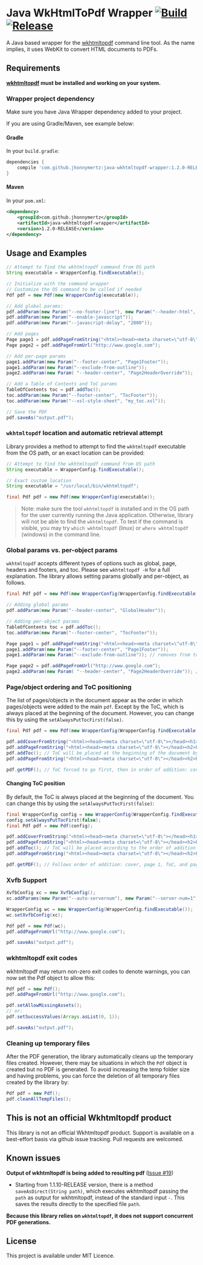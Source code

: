 Java WkHtmlToPdf Wrapper [![Build](https://github.com/jhonnymertz/java-wkhtmltopdf-wrapper/actions/workflows/build.yml/badge.svg?branch=master)](https://github.com/jhonnymertz/java-wkhtmltopdf-wrapper/actions/workflows/build.yml) [![Release](https://github.com/jhonnymertz/java-wkhtmltopdf-wrapper/actions/workflows/publish.yml/badge.svg)](https://github.com/jhonnymertz/java-wkhtmltopdf-wrapper/actions/workflows/publish.yml)
=========

A Java based wrapper for the [wkhtmltopdf](http://wkhtmltopdf.org/) command line tool. As the name implies, it uses WebKit to convert HTML documents to PDFs.

Requirements
------------
**[wkhtmltopdf](http://wkhtmltopdf.org/) must be installed and working on your system.**

### Wrapper project dependency
Make sure you have Java Wrapper dependency added to your project.

If you are using Gradle/Maven, see example below:

#### Gradle
In your `build.gradle`:
```groovy
dependencies {
    compile 'com.github.jhonnymertz:java-wkhtmltopdf-wrapper:1.2.0-RELEASE'
}
```

#### Maven
In your `pom.xml`:
```xml
<dependency>
    <groupId>com.github.jhonnymertz</groupId>
    <artifactId>java-wkhtmltopdf-wrapper</artifactId>
    <version>1.2.0-RELEASE</version>
</dependency>
```

Usage and Examples
------------
```java
// Attempt to find the wkhtmltopdf command from OS path
String executable = WrapperConfig.findExecutable();

// Initialize with the command wrapper
// Customize the OS command to be called if needed
Pdf pdf = new Pdf(new WrapperConfig(executable));

// Add global params:
pdf.addParam(new Param("--no-footer-line"), new Param("--header-html", "file:///header.html"));
pdf.addParam(new Param("--enable-javascript"));
pdf.addParam(new Param("--javascript-delay", "2000"));

// Add pages
Page page1 = pdf.addPageFromString("<html><head><meta charset=\"utf-8\"></head><h1>Müller</h1></html>");
Page page2 = pdf.addPageFromUrl("http://www.google.com");

// Add per-page params
page1.addParam(new Param("--footer-center", "Page1Footer"));
page1.addParam(new Param("--exclude-from-outline"));
page2.addParam(new Param( "--header-center", "Page2HeaderOverride"));

// Add a Table of Contents and ToC params
TableOfContents toc = pdf.addToc();
toc.addParam(new Param("--footer-center", "TocFooter"));
toc.addParam(new Param("--xsl-style-sheet", "my_toc.xsl"));

// Save the PDF
pdf.saveAs("output.pdf");
```

### `wkhtmltopdf` location and automatic retrieval attempt

Library provides a method to attempt to find the `wkhtmltopdf` executable from the OS path, or an exact location can be provided:

```java
// Attempt to find the wkhtmltopdf command from OS path
String executable = WrapperConfig.findExecutable();

// Exact custom location
String executable = "/usr/local/bin/wkhtmltopdf";

final Pdf pdf = new Pdf(new WrapperConfig(executable));
```

> Note: make sure the tool `wkhtmltopdf` is installed and in the OS path for the user currently running the Java application. Otherwise, library will not be able to find the `wkhtmltopdf`. To test if the command is visible, you may try `which wkhtmltopdf` (linux) or `where wkhtmltopdf` (windows) in the command line. 

### Global params vs. per-object params

`wkhtmltopdf` accepts different types of options such as global, page, headers and footers, and toc. Please see `wkhtmltopdf -H` for a full explanation. The library allows setting params globally and per-object, as follows.

```java
final Pdf pdf = new Pdf(new WrapperConfig(WrapperConfig.findExecutable()));

// Adding global params
pdf.addParam(new Param("--header-center", "GlobalHeader"));

// Adding per-object params
TableOfContents toc = pdf.addToc();
toc.addParam(new Param("--footer-center", "TocFooter"));

Page page1 = pdf.addPageFromString("<html><head><meta charset=\"utf-8\"></head><h1>Page1</h1></html>");
page1.addParam(new Param("--footer-center", "Page1Footer"));
page1.addParam(new Param("--exclude-from-outline")); // removes from toc

Page page2 = pdf.addPageFromUrl("http://www.google.com");
page2.addParam(new Param( "--header-center", "Page2HeaderOverride")); // override global header
```

### Page/object ordering and ToC positioning

The list of pages/objects in the document appear as the order in which pages/objects were added to the main `pdf`. Except by the ToC, which is always placed at the beginning of the document. However, you can change this by using the `setAlwaysPutTocFirst(false)`.

```java
final Pdf pdf = new Pdf(new WrapperConfig(WrapperConfig.findExecutable()));

pdf.addCoverFromString("<html><head><meta charset=\"utf-8\"></head><h1>CoverPage</h1></html>");
pdf.addPageFromString("<html><head><meta charset=\"utf-8\"></head><h2>Page 1</h2></html>");
pdf.addToc(); // ToC will be placed at the beginning of the document by default, regardless of the order of addition
pdf.addPageFromString("<html><head><meta charset=\"utf-8\"></head><h2>Page 2</h2></html>");

pdf.getPDF(); // ToC forced to go first, then in order of addition: cover, page 1 and page 2 
```

#### Changing ToC position

By default, the ToC is always placed at the beginning of the document. You can change this by using the `setAlwaysPutTocFirst(false)`:

```java
final WrapperConfig config = new WrapperConfig(WrapperConfig.findExecutable());
config.setAlwaysPutTocFirst(false);
final Pdf pdf = new Pdf(config);

pdf.addCoverFromString("<html><head><meta charset=\"utf-8\"></head><h1>CoverPage</h1></html>");
pdf.addPageFromString("<html><head><meta charset=\"utf-8\"></head><h2>Page 1</h2></html>");
pdf.addToc(); // ToC will be placed according to the order of addition as config.setAlwaysPutTocFirst(false) is set
pdf.addPageFromString("<html><head><meta charset=\"utf-8\"></head><h2>Page 2</h2></html>");

pdf.getPDF(); // Follows order of addition: cover, page 1, ToC, and page 2
```

### Xvfb Support

```java
XvfbConfig xc = new XvfbConfig();
xc.addParams(new Param("--auto-servernum"), new Param("--server-num=1"));

WrapperConfig wc = new WrapperConfig(WrapperConfig.findExecutable());
wc.setXvfbConfig(xc);

Pdf pdf = new Pdf(wc);
pdf.addPageFromUrl("http://www.google.com");

pdf.saveAs("output.pdf");
```

### wkhtmltopdf exit codes

wkhtmltopdf may return non-zero exit codes to denote warnings, you can now set the Pdf object to allow this:

```java
Pdf pdf = new Pdf();
pdf.addPageFromUrl("http://www.google.com");

pdf.setAllowMissingAssets();
// or:  
pdf.setSuccessValues(Arrays.asList(0, 1));

pdf.saveAs("output.pdf");
```

### Cleaning up temporary files

After the PDF generation, the library automatically cleans up the temporary files created. However, there may be situations in which the `Pdf` object is created but no PDF is generated. To avoid increasing the temp folder size and having problems, you can force the deletion of all temporary files created by the library by:

```java
Pdf pdf = new Pdf();
pdf.cleanAllTempFiles();
```

This is not an official Wkhtmltopdf product
------------
This library is not an official Wkhtmltopdf product. Support is available on a best-effort basis via github issue tracking. Pull requests are welcomed.

Known issues
------------

**Output of wkhtmltopdf is being added to resulting pdf** ([Issue #19](https://github.com/jhonnymertz/java-wkhtmltopdf-wrapper/issues/19))
- Starting from 1.1.10-RELEASE version, there is a method `saveAsDirect(String path)`, which executes wkhtmltopdf passing the `path` as output for wkhtmltopdf, instead of the standard input `-`. This saves the results directly to the specified file `path`.

**Because this library relies on `wkhtmltopdf`, it does not support concurrent PDF generations.**

License
------------
This project is available under MIT Licence.
